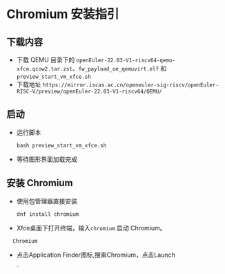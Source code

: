 # Chromium 安装指引

## 下载内容

- 下载 QEMU 目录下的 `openEuler-22.03-V1-riscv64-qemu-xfce.qcow2.tar.zst`、`fw_payload_oe_qemuvirt.elf` 和 `preview_start_vm_xfce.sh`
- 下载地址 `https://mirror.iscas.ac.cn/openeuler-sig-riscv/openEuler-RISC-V/preview/openEuler-22.03-V1-riscv64/QEMU/`

## 启动

- 运行脚本

     `bash preview_start_vm_xfce.sh`
     
- 等待图形界面加载完成

## 安装 Chromium

- 使用包管理器直接安装 

     `dnf install chromium`
     
- Xfce桌面下打开终端，输入`chromium` 启动 Chromium。

```shell
  Chromium
```

- 点击Application Finder图标,搜索Chromium，点击Launch

     `
